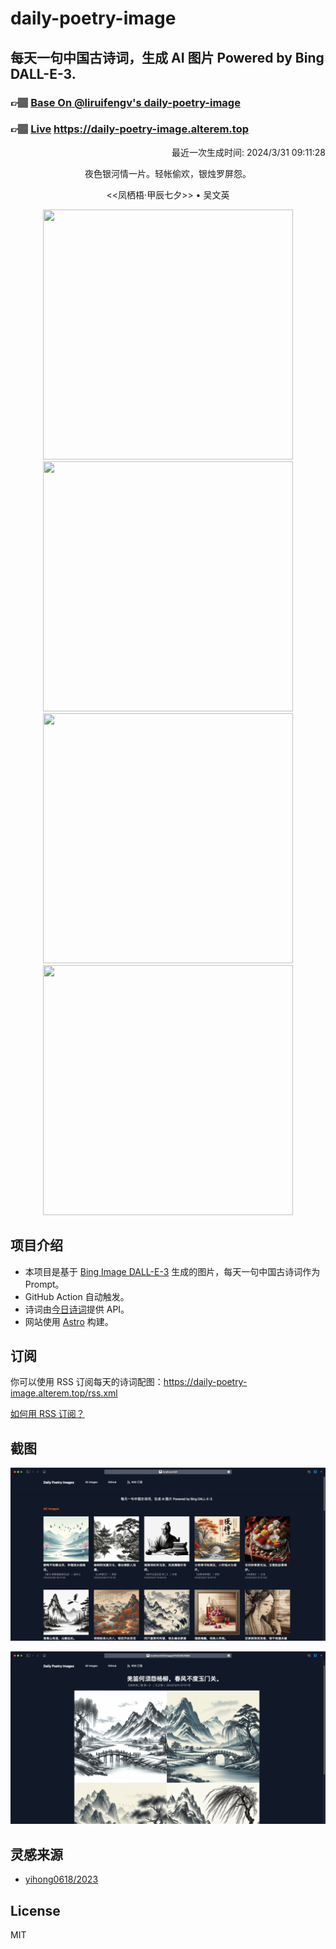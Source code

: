
# daily-poetry-image

## 每天一句中国古诗词，生成 AI 图片 Powered by Bing DALL-E-3.

### 👉🏽 [Base On @liruifengv's daily-poetry-image](https://github.com/liruifengv/daily-poetry-image)

### 👉🏽 [Live](https://daily-poetry-image.alterem.top/) https://daily-poetry-image.alterem.top

<p align="right">
  最近一次生成时间: 2024/3/31 09:11:28
</p>
<p align="center">
夜色银河情一片。轻帐偷欢，银烛罗屏怨。
</p>
<p align="center">
<<凤栖梧·甲辰七夕>> • 吴文英
</p>
<p align="center">
<img src="https://tse4.mm.bing.net/th/id/OIG3.txSJzl3KTfggG5JX5h6W" height="400" width="400" />
<img src="https://tse1.mm.bing.net/th/id/OIG3.N8w0ASVOzl8gAL5G5mnV" height="400" width="400" />
<img src="https://tse1.mm.bing.net/th/id/OIG3.mz2Jrjrtw06hVVEHsfJt" height="400" width="400" />
<img src="https://tse3.mm.bing.net/th/id/OIG3.dynYmO2Y7Qn34JfCHVBg" height="400" width="400" />
</p>

## 项目介绍

-   本项目是基于 [Bing Image DALL-E-3](https://www.bing.com/images/create) 生成的图片，每天一句中国古诗词作为 Prompt。
-   GitHub Action 自动触发。
-   诗词由[今日诗词](https://www.jinrishici.com/)提供 API。
-   网站使用 [Astro](https://astro.build) 构建。

## 订阅

你可以使用 RSS 订阅每天的诗词配图：https://daily-poetry-image.alterem.top/rss.xml

[如何用 RSS 订阅？](https://zhuanlan.zhihu.com/p/55026716)

## 截图

![图片列表](./screenshots/Snipaste_2023-12-28_21-00-26.png)

![图片详情](./screenshots/Snipaste_2023-12-28_21-00-53.png)

## 灵感来源

-   [yihong0618/2023](https://github.com/yihong0618/2023)

## License

MIT
